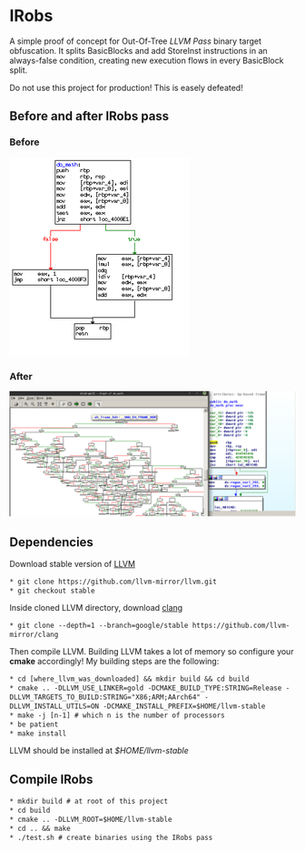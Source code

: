 
# IRobs

A simple proof of concept for Out-Of-Tree _LLVM Pass_ binary target obfuscation.
It splits BasicBlocks and add StoreInst instructions in an always-false condition, creating new execution flows in every BasicBlock split. 

Do not use this project for production! This is easely defeated!

## Before and after IRobs pass

### Before
![Before](https://github.com/0x705h/IRobs/blob/master/images/IRobs-no-pass.png?raw=true)

### After
![After](https://github.com/0x705h/IRobs/blob/master/images/IRobs-pass.png?raw=true)

## Dependencies

Download stable version of [LLVM](https://github.com/llvm-mirror/llvm/tree/stable)

	* git clone https://github.com/llvm-mirror/llvm.git
	* git checkout stable

Inside cloned LLVM directory, download [clang](https://github.com/llvm-mirror/clang)

	* git clone --depth=1 --branch=google/stable https://github.com/llvm-mirror/clang

Then compile LLVM. Building LLVM takes a lot of memory so configure your **cmake** accordingly! 
My building steps are the following:

	* cd [where_llvm_was_downloaded] && mkdir build && cd build 
	* cmake .. -DLLVM_USE_LINKER=gold -DCMAKE_BUILD_TYPE:STRING=Release -DLLVM_TARGETS_TO_BUILD:STRING="X86;ARM;AArch64" -DLLVM_INSTALL_UTILS=ON -DCMAKE_INSTALL_PREFIX=$HOME/llvm-stable
	* make -j [n-1] # which n is the number of processors 
	* be patient
	* make install 

LLVM should be installed at _$HOME/llvm-stable_

## Compile IRobs

	* mkdir build # at root of this project
	* cd build
	* cmake .. -DLLVM_ROOT=$HOME/llvm-stable
	* cd .. && make
	* ./test.sh # create binaries using the IRobs pass



